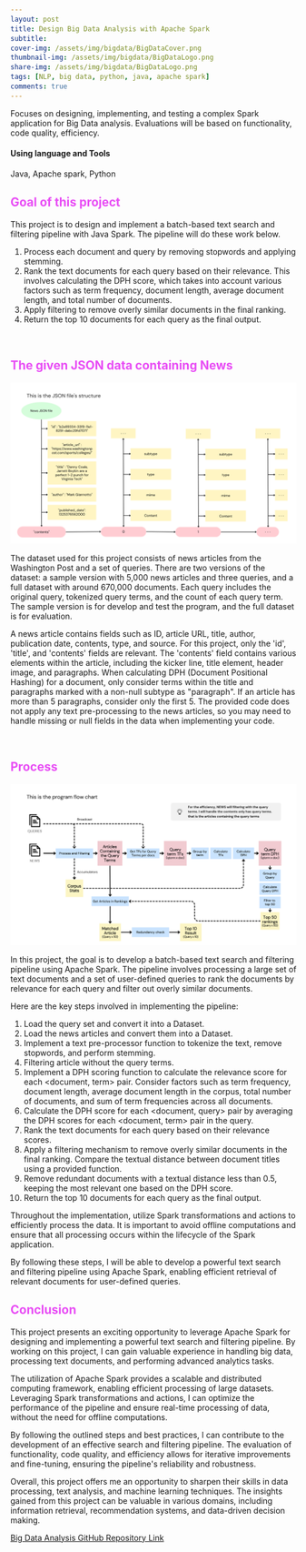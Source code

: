 ```yaml
---
layout: post
title: Design Big Data Analysis with Apache Spark
subtitle:
cover-img: /assets/img/bigdata/BigDataCover.png
thumbnail-img: /assets/img/bigdata/BigDataLogo.png
share-img: /assets/img/bigdata/BigDataLogo.png
tags: [NLP, big data, python, java, apache spark]
comments: true
---
```


Focuses on designing, implementing, and testing a complex Spark application for Big Data analysis. Evaluations will be based on functionality, code quality, efficiency.

#### Using language and Tools

Java, Apache spark, Python

## <Text style="color:#E84CF5">Goal of this project</Text>

This project is to design and implement a batch-based text search and filtering pipeline with Java Spark.
The pipeline will do these work below.

1. Process each document and query by removing stopwords and applying stemming.
2. Rank the text documents for each query based on their relevance. This involves calculating the DPH score, which takes into account various factors such as term frequency, document length, average document length, and total number of documents.
3. Apply filtering to remove overly similar documents in the final ranking.
4. Return the top 10 documents for each query as the final output.

<br>

## <Text style="color:#E84CF5"> The given JSON data containing News </Text>

![Json file](../assets/img/bigdata/json.png)

The dataset used for this project consists of news articles from the Washington Post and a set of queries. There are two versions of the dataset: a sample version with 5,000 news articles and three queries, and a full dataset with around 670,000 documents. Each query includes the original query, tokenized query terms, and the count of each query term. The sample version is for develop and test the program, and the full dataset is for evaluation.

A news article contains fields such as ID, article URL, title, author, publication date, contents, type, and source. For this project, only the 'id', 'title', and 'contents' fields are relevant. The 'contents' field contains various elements within the article, including the kicker line, title element, header image, and paragraphs. When calculating DPH (Document Positional Hashing) for a document, only consider terms within the title and paragraphs marked with a non-null subtype as "paragraph". If an article has more than 5 paragraphs, consider only the first 5. The provided code does not apply any text pre-processing to the news articles, so you may need to handle missing or null fields in the data when implementing your code.

<br>

## <Text style="color:#E84CF5"> Process </Text>

![Process map](../assets/img/bigdata/queries.png)

In this project, the goal is to develop a batch-based text search and filtering pipeline using Apache Spark. The pipeline involves processing a large set of text documents and a set of user-defined queries to rank the documents by relevance for each query and filter out overly similar documents.

Here are the key steps involved in implementing the pipeline:

1. Load the query set and convert it into a Dataset<Query>.
2. Load the news articles and convert them into a Dataset<NewsArticle>.
3. Implement a text pre-processor function to tokenize the text, remove stopwords, and perform stemming.
4. Filtering article without the query terms.
5. Implement a DPH scoring function to calculate the relevance score for each <document, term> pair. Consider factors such as term frequency, document length, average document length in the corpus, total number of documents, and sum of term frequencies across all documents.
6. Calculate the DPH score for each <document, query> pair by averaging the DPH scores for each <document, term> pair in the query.
7. Rank the text documents for each query based on their relevance scores.
8. Apply a filtering mechanism to remove overly similar documents in the final ranking. Compare the textual distance between document titles using a provided function.
9. Remove redundant documents with a textual distance less than 0.5, keeping the most relevant one based on the DPH score.
10. Return the top 10 documents for each query as the final output.

Throughout the implementation, utilize Spark transformations and actions to efficiently process the data. It is important to avoid offline computations and ensure that all processing occurs within the lifecycle of the Spark application.

By following these steps, I will be able to develop a powerful text search and filtering pipeline using Apache Spark, enabling efficient retrieval of relevant documents for user-defined queries.

## <Text style="color:#E84CF5"> Conclusion</Text>

This project presents an exciting opportunity to leverage Apache Spark for designing and implementing a powerful text search and filtering pipeline. By working on this project, I can gain valuable experience in handling big data, processing text documents, and performing advanced analytics tasks.

The utilization of Apache Spark provides a scalable and distributed computing framework, enabling efficient processing of large datasets. Leveraging Spark transformations and actions, I can optimize the performance of the pipeline and ensure real-time processing of data, without the need for offline computations.

By following the outlined steps and best practices, I can contribute to the development of an effective search and filtering pipeline. The evaluation of functionality, code quality, and efficiency allows for iterative improvements and fine-tuning, ensuring the pipeline's reliability and robustness.

Overall, this project offers me an opportunity to sharpen their skills in data processing, text analysis, and machine learning techniques. The insights gained from this project can be valuable in various domains, including information retrieval, recommendation systems, and data-driven decision making.

[Big Data Analysis GitHub Repository Link](https://github.com/Nockda/Data-processing-with-spark.git)
